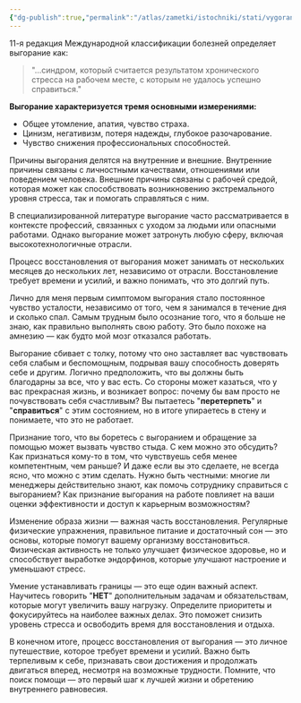 ```yaml
---
{"dg-publish":true,"permalink":"/atlas/zametki/istochniki/stati/vygoranie-v-sfere-tehnologij/","tags":["post"],"noteIcon":"","created":"2023-12-13T00:02:11.013+05:00","updated":"2025-04-07T01:31:50.416+05:00"}
---
```


11-я редакция Международной классификации болезней определяет выгорание как:
>"...синдром, который считается результатом хронического стресса на рабочем месте, с которым не удалось успешно справиться."

**Выгорание характеризуется тремя основными измерениями:**

- Общее утомление, апатия, чувство страха.
- Цинизм, негативизм, потеря надежды, глубокое разочарование.
- Чувство снижения профессиональных способностей.

Причины выгорания делятся на внутренние и внешние. Внутренние причины связаны с личностными качествами, отношениями или поведением человека. Внешние причины связаны с рабочей средой, которая может как способствовать возникновению экстремального уровня стресса, так и помогать справляться с ним.

В специализированной литературе выгорание часто рассматривается в контексте профессий, связанных с уходом за людьми или опасными работами. Однако выгорание может затронуть любую сферу, включая высокотехнологичные отрасли.

Процесс восстановления от выгорания может занимать от нескольких месяцев до нескольких лет, независимо от отрасли. Восстановление требует времени и усилий, и важно понимать, что это долгий путь.

Лично для меня первым симптомом выгорания стало постоянное чувство усталости, независимо от того, чем я занимался в течение дня и сколько спал. Самым трудным было осознание того, что я больше не знаю, как правильно выполнять свою работу. Это было похоже на амнезию — как будто мой мозг отказался работать.

Выгорание сбивает с толку, потому что оно заставляет вас чувствовать себя слабым и беспомощным, подрывая вашу способность доверять себе и другим. Логично предположить, что вы должны быть благодарны за все, что у вас есть. Со стороны может казаться, что у вас прекрасная жизнь, и возникает вопрос: почему бы вам просто не почувствовать себя счастливым? Вы пытаетесь "**перетерпеть**" и "**справиться**" с этим состоянием, но в итоге упираетесь в стену и понимаете, что это не работает.

Признание того, что вы боретесь с выгоранием и обращение за помощью может вызвать чувство стыда. С кем можно это обсудить? Как признаться кому-то в том, что чувствуешь себя менее компетентным, чем раньше? И даже если вы это сделаете, не всегда ясно, что можно с этим сделать. Нужно быть честными: многие ли менеджеры действительно знают, как помочь сотруднику справиться с выгоранием? Как признание выгорания на работе повлияет на ваши оценки эффективности и доступ к карьерным возможностям?

Изменение образа жизни — важная часть восстановления. Регулярные физические упражнения, правильное питание и достаточный сон — это основы, которые помогут вашему организму восстановиться. Физическая активность не только улучшает физическое здоровье, но и способствует выработке эндорфинов, которые улучшают настроение и уменьшают стресс.

Умение устанавливать границы — это еще один важный аспект. Научитесь говорить "**НЕТ**" дополнительным задачам и обязательствам, которые могут увеличить вашу нагрузку. Определите приоритеты и фокусируйтесь на наиболее важных делах. Это поможет снизить уровень стресса и освободить время для восстановления и отдыха.

В конечном итоге, процесс восстановления от выгорания — это личное путешествие, которое требует времени и усилий. Важно быть терпеливым к себе, признавать свои достижения и продолжать двигаться вперед, несмотря на возможные трудности. Помните, что поиск помощи — это первый шаг к лучшей жизни и обретению внутреннего равновесия.